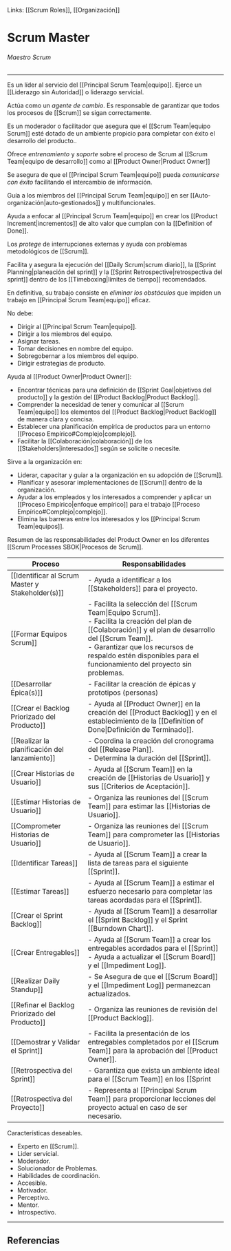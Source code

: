 Links: [[Scrum Roles]], [[Organización]]

# Scrum Master
###### Maestro Scrum
---

Es un líder al servicio del [[Principal Scrum Team|equipo]]. Ejerce un [[Liderazgo sin Autoridad]] o liderazgo servicial.

Actúa como un *agente de cambio*. Es responsable de garantizar que todos los procesos de [[Scrum]] se sigan correctamente. 

Es un moderador o facilitador que asegura que el [[Scrum Team|equipo Scrum]] esté dotado de un ambiente propicio para completar con éxito el desarrollo del producto..

Ofrece *entrenamiento* y *soporte* sobre el proceso de Scrum al [[Scrum Team|equipo de desarrollo]] como al [[Product Owner|Product Owner]]

Se asegura de que el [[Principal Scrum Team|equipo]] pueda *comunicarse con éxito* facilitando el intercambio de información.

Guía a los miembros del [[Principal Scrum Team|equipo]] en ser [[Auto-organización|auto-gestionados]] y multifuncionales.

Ayuda a enfocar al [[Principal Scrum Team|equipo]] en crear los [[Product Increment|incrementos]] de alto valor que cumplan con la [[Definition of Done]].

Los *protege* de interrupciones externas y ayuda con problemas metodológicos de [[Scrum]].

Facilita y asegura la ejecución del [[Daily Scrum|scrum diario]], la [[Sprint Planning|planeación del sprint]] y la [[Sprint Retrospective|retrospectiva del sprint]] dentro de los [[Timeboxing|límites de tiempo]] recomendados.

En definitiva, su trabajo consiste en *eliminar los obstáculos* que impiden un trabajo en [[Principal Scrum Team|equipo]] eficaz.

No debe:
- Dirigir al [[Principal Scrum Team|equipo]].
- Dirigir a los miembros del equipo.
- Asignar tareas.
- Tomar decisiones en nombre del equipo.
- Sobregobernar a los miembros del equipo.
- Dirigir estrategias de producto.

Ayuda al [[Product Owner|Product Owner]]:
- Encontrar técnicas para una definición de [[Sprint Goal|objetivos del producto]] y la gestión del [[Product Backlog|Product Backlog]].
- Comprender la necesidad de tener y comunicar al [[Scrum Team|equipo]] los elementos del [[Product Backlog|Product Backlog]] de manera clara y concisa.
- Establecer una planificación empírica de productos para un entorno [[Proceso Empírico#Complejo|complejo]].
- Facilitar la [[Colaboración|colaboración]] de los [[Stakeholders|interesados]] según se solicite o necesite.

Sirve a la organización en:
- Liderar, capacitar y guiar a la organización en su adopción de [[Scrum]].
- Planificar y asesorar implementaciones de [[Scrum]] dentro de la organización.
- Ayudar a los empleados y los interesados a comprender y aplicar un [[Proceso Empírico|enfoque empírico]] para el trabajo [[Proceso Empírico#Complejo|complejo]].
- Elimina las barreras entre los interesados y los [[Principal Scrum Team|equipos]].

Resumen de las responsabilidades del Product Owner en los diferentes [[Scrum Processes SBOK|Procesos de Scrum]].

| Proceso | Responsabilidades |
| --- | --- |
| [[Identificar al Scrum Master y Stakeholder(s)]] | - Ayuda a identificar a los [[Stakeholders]] para el proyecto. |
| [[Formar Equipos Scrum]] | - Facilita la selección del [[Scrum Team\|Equipo Scrum]].<br>- Facilita la creación del plan de [[Colaboración]] y el plan de desarrollo del [[Scrum Team]].<br>- Garantizar que los recursos de respaldo estén disponibles para el funcionamiento del proyecto sin problemas. |
| [[Desarrollar Épica(s)]] | - Facilitar la creación de épicas y prototipos (personas) |
| [[Crear el Backlog Priorizado del Producto]] | - Ayuda al [[Product Owner]] en la creación del [[Product Backlog]] y en el establecimiento de la [[Definition of Done\|Definición de Terminado]]. |
| [[Realizar la planificación del lanzamiento]] | - Coordina la creación del cronograma del [[Release Plan]].<br>- Determina la duración del [[Sprint]]. |
| [[Crear Historias de Usuario]] | - Ayuda al [[Scrum Team]] en la creación de [[Historias de Usuario]] y sus [[Criterios de Aceptación]]. |
| [[Estimar Historias de Usuario]] | - Organiza las reuniones del [[Scrum Team]] para estimar las [[Historias de Usuario]]. |
| [[Comprometer Historias de Usuario]] | - Organiza las reuniones del [[Scrum Team]] para comprometer las [[Historias de Usuario]]. |
| [[Identificar Tareas]] | - Ayuda al [[Scrum Team]] a crear la lista de tareas para el siguiente [[Sprint]]. |
| [[Estimar Tareas]] | - Ayuda al [[Scrum Team]] a estimar el esfuerzo necesario para completar las tareas acordadas para el [[Sprint]]. |
| [[Crear el Sprint Backlog]] | - Ayuda al [[Scrum Team]] a desarrollar el [[Sprint Backlog]] y el Sprint [[Burndown Chart]]. |
| [[Crear Entregables]] | - Ayuda al [[Scrum Team]] a crear los entregables acordados para el [[Sprint]]<br>- Ayuda a actualizar el [[Scrum Board]] y el [[Impediment Log]]. |
| [[Realizar Daily Standup]]|- Se Asegura de que el [[Scrum Board]] y el [[Impediment Log]] permanezcan actualizados. |
| [[Refinar el Backlog Priorizado del Producto]] | - Organiza las reuniones de revisión del [[Product Backlog]].                                                                                                                                                                                                                                               |
| [[Demostrar y Validar el Sprint]] | - Facilita la presentación de los entregables completados por el [[Scrum Team]] para la aprobación del [[Product Owner]].                                                                                        |
| [[Retrospectiva del Sprint]] | - Garantiza que exista un ambiente ideal para  el [[Scrum Team]] en los [[Sprint|Sprint]] sucesivos. |
| [[Retrospectiva del Proyecto]] | - Representa al [[Principal Scrum Team]] para proporcionar lecciones del proyecto actual en caso de ser necesario.                                                                                                                                                                                                                      |

Características deseables.
- Experto en [[Scrum]].
- Lider servicial.
- Moderador.
- Solucionador de Problemas.
- Habilidades de coordinación.
- Accesible.
- Motivador.
- Perceptivo.
- Mentor.
- Introspectivo.

---

## Referencias